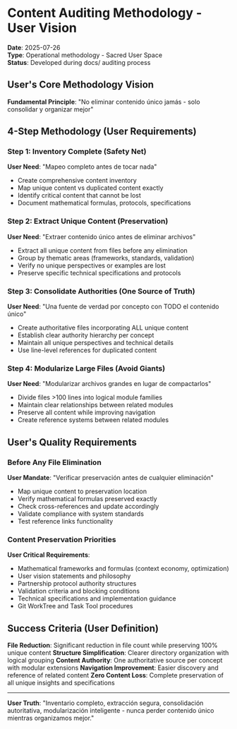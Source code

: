 # Content Auditing Methodology - User Vision

**Date**: 2025-07-26  
**Type**: Operational methodology - Sacred User Space  
**Status**: Developed during docs/ auditing process

## User's Core Methodology Vision

**Fundamental Principle**: "No eliminar contenido único jamás - solo consolidar y organizar mejor"

## 4-Step Methodology (User Requirements)

### Step 1: Inventory Complete (Safety Net)
**User Need**: "Mapeo completo antes de tocar nada"
- Create comprehensive content inventory
- Map unique content vs duplicated content exactly
- Identify critical content that cannot be lost
- Document mathematical formulas, protocols, specifications

### Step 2: Extract Unique Content (Preservation)  
**User Need**: "Extraer contenido único antes de eliminar archivos"
- Extract all unique content from files before any elimination
- Group by thematic areas (frameworks, standards, validation)
- Verify no unique perspectives or examples are lost
- Preserve specific technical specifications and protocols

### Step 3: Consolidate Authorities (One Source of Truth)
**User Need**: "Una fuente de verdad por concepto con TODO el contenido único"
- Create authoritative files incorporating ALL unique content
- Establish clear authority hierarchy per concept
- Maintain all unique perspectives and technical details
- Use line-level references for duplicated content

### Step 4: Modularize Large Files (Avoid Giants)
**User Need**: "Modularizar archivos grandes en lugar de compactarlos"
- Divide files >100 lines into logical module families
- Maintain clear relationships between related modules
- Preserve all content while improving navigation
- Create reference systems between related modules

## User's Quality Requirements

### Before Any File Elimination
**User Mandate**: "Verificar preservación antes de cualquier eliminación"
- Map unique content to preservation location
- Verify mathematical formulas preserved exactly  
- Check cross-references and update accordingly
- Validate compliance with system standards
- Test reference links functionality

### Content Preservation Priorities
**User Critical Requirements**:
- Mathematical frameworks and formulas (context economy, optimization)
- User vision statements and philosophy
- Partnership protocol authority structures
- Validation criteria and blocking conditions
- Technical specifications and implementation guidance
- Git WorkTree and Task Tool procedures

## Success Criteria (User Definition)

**File Reduction**: Significant reduction in file count while preserving 100% unique content
**Structure Simplification**: Clearer directory organization with logical grouping
**Content Authority**: One authoritative source per concept with modular extensions
**Navigation Improvement**: Easier discovery and reference of related content
**Zero Content Loss**: Complete preservation of all unique insights and specifications

---

**User Truth**: "Inventario completo, extracción segura, consolidación autoritativa, modularización inteligente - nunca perder contenido único mientras organizamos mejor."